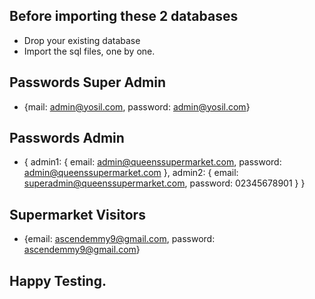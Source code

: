 ## Before importing these 2 databases
- Drop your existing database
- Import the sql files, one by one.

## Passwords Super Admin
- {mail: admin@yosil.com, password: admin@yosil.com}
## Passwords Admin
- {
    admin1: {
        email: admin@queenssupermarket.com,
        password: admin@queenssupermarket.com
    }, 
    admin2: {
        email: superadmin@queenssupermarket.com,
        password: 02345678901
    }
}

## Supermarket Visitors
- {email: ascendemmy9@gmail.com, password: ascendemmy9@gmail.com}

## Happy Testing.